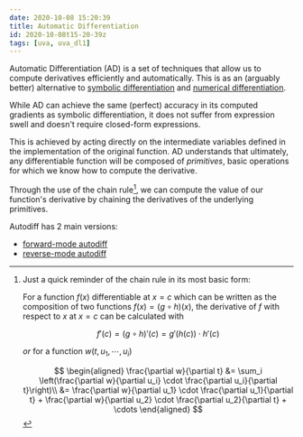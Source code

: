 ```yaml
---
date: 2020-10-08 15:20:39
title: Automatic Differentiation
id: 2020-10-08t15-20-39z
tags: [uva, uva_dl1]
---
```


Automatic Differentiation (AD) is a set of techniques that allow us to compute
derivatives efficiently and automatically. This is as an (arguably better)
alternative to [symbolic differentiation](./2020-10-09t12-59-52z.md) and
[numerical differentiation](./2020-10-09t13-05-08z).

While AD can achieve the same (perfect) accuracy in its computed gradients as
symbolic differentiation, it does not suffer from expression swell and doesn't
require closed-form expressions.

This is achieved by acting directly on the intermediate variables defined in the
implementation of the original function. AD understands that ultimately, any
differentiable function will be composed of _primitives_, basic operations for
which we know how to compute the derivative.

Through the use of the chain rule[^1], we can compute the value of our
function's derivative by chaining the derivatives of the underlying primitives.

Autodiff has 2 main versions:

- [forward-mode autodiff](./2020-10-08t15-33-40z.md)
- [reverse-mode autodiff](./2020-10-08t15-31-20z.md)

[^1]: Just a quick reminder of the chain rule in its most basic form:

    For a function $f(x)$ differentiable at $x = c$ which can be written as the
    composition of two functions $f(x) = (g \circ h)(x)$, the derivative of $f$
    with respect to $x$ at $x=c$ can be calculated with

    $$
    f'(c) = (g \circ h)'(c) = g'(h(c)) \cdot h'(c)
    $$

    _or_ for a function $w(t, u_1, \cdots, u_i)$

    $$
    \begin{aligned}
    \frac{\partial w}{\partial t}
    &= \sum_i \left(\frac{\partial w}{\partial u_i} \cdot \frac{\partial u_i}{\partial t}\right)\\
    &= \frac{\partial w}{\partial u_1} \cdot \frac{\partial u_1}{\partial t} + \frac{\partial w}{\partial u_2} \cdot \frac{\partial u_2}{\partial t} + \cdots
    \end{aligned}
    $$
